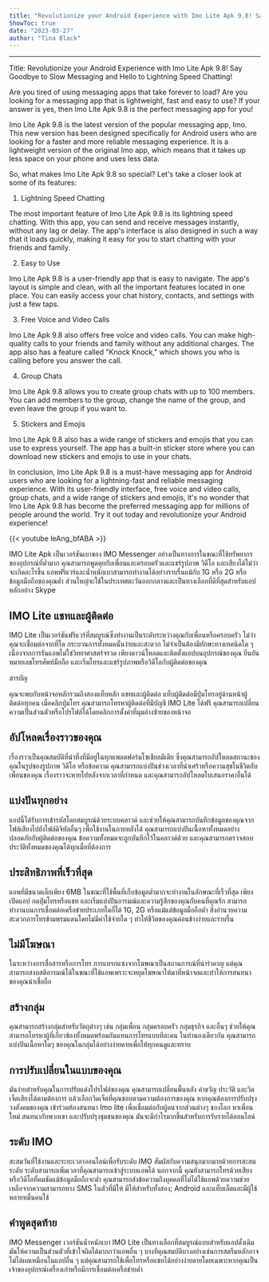 ```yaml
---
title: "Revolutionize your Android Experience with Imo Lite Apk 9.8! Say Goodbye to Slow Messaging and Hello to Lightning Speed Chatting!"
ShowToc: true 
date: "2023-03-27"
author: "Tina Black"
---
```

*****
Title: Revolutionize your Android Experience with Imo Lite Apk 9.8! Say Goodbye to Slow Messaging and Hello to Lightning Speed Chatting!

Are you tired of using messaging apps that take forever to load? Are you looking for a messaging app that is lightweight, fast and easy to use? If your answer is yes, then Imo Lite Apk 9.8 is the perfect messaging app for you!

Imo Lite Apk 9.8 is the latest version of the popular messaging app, Imo. This new version has been designed specifically for Android users who are looking for a faster and more reliable messaging experience. It is a lightweight version of the original Imo app, which means that it takes up less space on your phone and uses less data.

So, what makes Imo Lite Apk 9.8 so special? Let's take a closer look at some of its features:

1. Lightning Speed Chatting

The most important feature of Imo Lite Apk 9.8 is its lightning speed chatting. With this app, you can send and receive messages instantly, without any lag or delay. The app's interface is also designed in such a way that it loads quickly, making it easy for you to start chatting with your friends and family.

2. Easy to Use

Imo Lite Apk 9.8 is a user-friendly app that is easy to navigate. The app's layout is simple and clean, with all the important features located in one place. You can easily access your chat history, contacts, and settings with just a few taps.

3. Free Voice and Video Calls

Imo Lite Apk 9.8 also offers free voice and video calls. You can make high-quality calls to your friends and family without any additional charges. The app also has a feature called "Knock Knock," which shows you who is calling before you answer the call.

4. Group Chats

Imo Lite Apk 9.8 allows you to create group chats with up to 100 members. You can add members to the group, change the name of the group, and even leave the group if you want to.

5. Stickers and Emojis

Imo Lite Apk 9.8 also has a wide range of stickers and emojis that you can use to express yourself. The app has a built-in sticker store where you can download new stickers and emojis to use in your chats.

In conclusion, Imo Lite Apk 9.8 is a must-have messaging app for Android users who are looking for a lightning-fast and reliable messaging experience. With its user-friendly interface, free voice and video calls, group chats, and a wide range of stickers and emojis, it's no wonder that Imo Lite Apk 9.8 has become the preferred messaging app for millions of people around the world. Try it out today and revolutionize your Android experience!

{{< youtube leAng_bfABA >}} 



IMO Lite Apk เป็นเวอร์ชันเบาของ IMO Messenger อย่างเป็นทางการในขณะที่ใช้ทรัพยากรของอุปกรณ์ที่ต่ำมาก คุณสามารถพูดคุยกับเพื่อนและครอบครัวและแชร์รูปภาพ วิดีโอ และเสียงได้ไม่ว่าจะเกิดอะไรขึ้น แอพฟรีแวร์และน้ำหนักเบาสามารถทำงานได้อย่างราบรื่นแม้กับ 1G หรือ 2G หรือข้อมูลมือถือของคุณต่ำ ส่วนใหญ่จะใช้ในประเทศตะวันออกกลางและเป็นทางเลือกที่ดีที่สุดสำหรับแอปหลักอย่าง Skype
 
## IMO Lite แชทและผู้ติดต่อ
 
IMO Lite เป็นเวอร์ชันฟรีแวร์ที่สมบูรณ์ซึ่งทำงานเป็นระดับระหว่างคุณกับเพื่อนหรือครอบครัว ไม่ว่าคุณจะเชื่อมต่อจากที่ใด กระบวนการทั้งหมดนั้นง่ายและสะดวก ไม่จำเป็นต้องมีทักษะทางเทคนิคใด ๆ เนื่องจากการรันแอพไม่ใช่วิทยาศาสตร์จรวด เพียงดาวน์โหลดและติดตั้งแอปบนอุปกรณ์ของคุณ ยืนยันหมายเลขโทรศัพท์มือถือ และเริ่มโทรและแชร์รูปภาพหรือวิดีโอกับผู้ติดต่อของคุณ
 
สารบัญ
 
คุณจะพบกับหน้าจอหลักรวมถึงสองแท็บหลัก แชทและผู้ติดต่อ แท็บผู้ติดต่อมีปุ่มโทรอยู่ด้านหน้าผู้ติดต่อทุกคน เมื่อคลิกปุ่มโทร คุณสามารถโทรหาผู้ติดต่อที่มีบัญชี IMO Lite ได้ฟรี คุณสามารถเปลี่ยนความเป็นส่วนตัวหรือโปรไฟล์ได้โดยคลิกการตั้งค่าที่มุมล่างซ้ายของหน้าจอ
 
## อัปโหลดเรื่องราวของคุณ
 
เรื่องราวเป็นคุณสมบัติที่น่าทึ่งที่มีอยู่ในทุกแพลตฟอร์มโซเชียลมีเดีย ซึ่งคุณสามารถอัปโหลดสถานะของคุณในรูปของรูปภาพ วิดีโอ หรือข้อความ คุณสามารถแบ่งปันช่วงเวลาที่น่าเศร้าหรือความสุขในชีวิตกับเพื่อนของคุณ เรื่องราวจะหายไปหลังจากเวลาที่กำหนด และคุณสามารถอัปโหลดใบเสนอราคาอื่นได้
 
## แบ่งปันทุกอย่าง
 
แอปนี้ได้รับการเข้ารหัสโดยสมบูรณ์ด้วยระบบคลาวด์ และช่วยให้คุณสามารถบันทึกข้อมูลของคุณจากไฟล์เสียงไปยังไฟล์ดิจิทัลอื่นๆ เพื่อใช้งานในภายหลังได้ คุณสามารถแบ่งปันเนื้อหาทั้งหมดอย่างปลอดภัยกับผู้ติดต่อของคุณ ข้อความทั้งหมดจะถูกบันทึกไว้ในคลาวด์ด้วย และคุณสามารถตรวจสอบประวัติทั้งหมดของคุณได้ทุกเมื่อที่ต้องการ
 
## ประสิทธิภาพที่เร็วที่สุด
 
แอพที่มีขนาดเล็กเพียง 6MB ในขณะที่ใช้พื้นที่เก็บข้อมูลต่ำมากจะทำงานในลักษณะที่เร็วที่สุด เพียงเปิดแอป กดปุ่มโทรหรือแชท และเริ่มแบ่งปันอารมณ์และความรู้สึกของคุณกับคนที่คุณรัก สามารถทำงานบนการเชื่อมต่อเครือข่ายประเภทใดก็ได้ 1G, 2G หรือแม้แต่ข้อมูลมือถือต่ำ สิ่งอำนวยความสะดวกการโทรข้ามพรมแดนโดยไม่มีค่าใช้จ่ายใด ๆ ทำให้ชีวิตของคุณค่อนข้างง่ายและราบรื่น
 
## ไม่มีโฆษณา
 
ในระหว่างการสื่อสารหรือการโทร การแทรกแซงจากโฆษณาเป็นสถานการณ์ที่น่ารำคาญ แต่คุณสามารถสงบสติอารมณ์ได้ในขณะที่ใช้แอพเพราะจะหยุดโฆษณาให้มาที่หน้าจอและทำให้การสนทนาของคุณน่าเชื่อถือ
 
## สร้างกลุ่ม
 
คุณสามารถสร้างกลุ่มสำหรับวัตถุต่างๆ เช่น กลุ่มเพื่อน กลุ่มครอบครัว กลุ่มธุรกิจ และอื่นๆ ช่วยให้คุณสามารถโทรหาผู้ที่เกี่ยวข้องทั้งหมดพร้อมกันแทนการโทรแบบทีละคน ในทำนองเดียวกัน คุณสามารถแบ่งปันเนื้อหาใดๆ ของคุณในกลุ่มได้อย่างง่ายดายเพื่อให้ทุกคนดูและทราบ
 
## การปรับเปลี่ยนในแบบของคุณ
 
มันง่ายสำหรับคุณในการปรับแต่งโปรไฟล์ของคุณ คุณสามารถเปลี่ยนพื้นหลัง คำขวัญ ประวัติ และวิดเจ็ตเสียงได้ตามต้องการ แล้วเลือกวิดเจ็ตที่คุณชอบตามความต้องการของคุณ หากคุณต้องการปรับปรุงวงสังคมของคุณ เข้าร่วมห้องสนทนา Imo lite เพื่อเชื่อมต่อกับผู้คนจากส่วนต่างๆ ของโลก หาเพื่อนใหม่ สนทนากับพวกเขา และปรับปรุงชุมชนของคุณ มันจะมีกำไรมากขึ้นสำหรับการรับรายได้ออนไลน์
 
## ระดับ IMO
 
สะสมวันที่ใช้งานและระยะเวลาออนไลน์เพื่อรับระดับ IMO สัมผัสกับความสนุกมากมายด้วยการสะสมระดับ ระดับสามารถเพิ่มเวลาที่คุณสามารถเข้าสู่ระบบแอพได้ นอกจากนี้ คุณยังสามารถโทรด้วยเสียงหรือวิดีโอที่คมชัดแม้ข้อมูลมือถือจะต่ำ คุณสามารถส่งข้อความถึงบุคคลที่ไม่ได้ใช้แอพด้วยความช่วยเหลือจากความสามารถทาง SMS ในตัวที่มีให้ มีให้สำหรับทั้งสอง; Android และแท็บเล็ตและมีผู้ใช้หลายหมื่นคนใช้
 
## คำพูดสุดท้าย
 
IMO Messenger เวอร์ชันน้ำหนักเบา IMO Lite เป็นทางเลือกที่สมบูรณ์แบบสำหรับแอปดั้งเดิม มันให้ความเป็นส่วนตัวที่เข้าใจผิดได้มากกว่าแอพอื่น ๆ บางทีคุณสมบัติบางอย่างเช่นการสตรีมหลักอาจไม่ได้ผลเหมือนในแอปอื่น ๆ แต่คุณสามารถใช้เพื่อโทรหรือแชทได้อย่างง่ายดายโดยเฉพาะหากคุณเป็นเจ้าของอุปกรณ์เครื่องเก่าหรือมีการเชื่อมต่อเครือข่ายต่ำ



